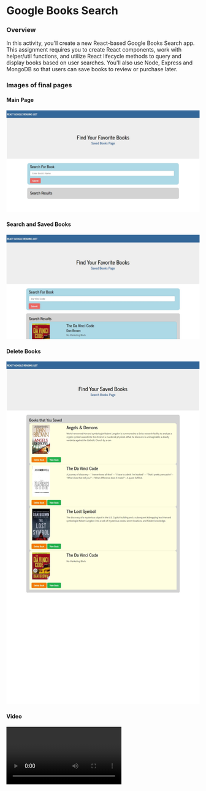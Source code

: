 # Google Books Search

### Overview

In this activity, you'll create a new React-based Google Books Search app. This assignment requires you to create React components, work with helper/util functions, and utilize React lifecycle methods to query and display books based on user searches. You'll also use Node, Express and MongoDB so that users can save books to review or purchase later.

### Images of final pages

#### Main Page
 ![Image of main](./images/G_BookSearch1.jpg)

#### Search and Saved Books
 ![Image of Search&Saved](./images/G_BookSearch1-1.jpg)

#### Delete Books
 ![Image of Delete](./images/G_BookSearch2.jpg)

#### Video
 ![Image of Delete](./images/Reactjs_Google_Book_Search.mp4)
